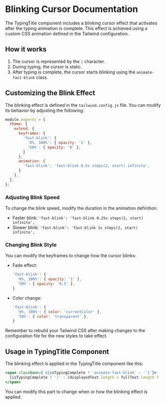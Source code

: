 # Blinking Cursor Documentation

The TypingTitle component includes a blinking cursor effect that activates after the typing animation is complete. This effect is achieved using a custom CSS animation defined in the Tailwind configuration.

## How it works

1. The cursor is represented by the `|` character.
2. During typing, the cursor is static.
3. After typing is complete, the cursor starts blinking using the `animate-fast-blink` class.

## Customizing the Blink Effect

The blinking effect is defined in the `tailwind.config.js` file. You can modify its behavior by adjusting the following:

```javascript
module.exports = {
  theme: {
    extend: {
      keyframes: {
        'fast-blink': {
          '0%, 100%': { opacity: '1' },
          '50%': { opacity: '0' },
        }
      },
      animation: {
        'fast-blink': 'fast-blink 0.5s steps(2, start) infinite',
      }
    },
  },
};
```

### Adjusting Blink Speed

To change the blink speed, modify the duration in the animation definition:

- Faster blink: `'fast-blink': 'fast-blink 0.25s steps(2, start) infinite',`
- Slower blink: `'fast-blink': 'fast-blink 1s steps(2, start) infinite',`

### Changing Blink Style

You can modify the keyframes to change how the cursor blinks:

- Fade effect: 
  ```javascript
  'fast-blink': {
    '0%, 100%': { opacity: '1' },
    '50%': { opacity: '0.5' },
  }
  ```
- Color change:
  ```javascript
  'fast-blink': {
    '0%, 100%': { color: 'currentColor' },
    '50%': { color: 'transparent' },
  }
  ```

Remember to rebuild your Tailwind CSS after making changes to the configuration file for the new styles to take effect.

## Usage in TypingTitle Component

The blinking effect is applied in the TypingTitle component like this:

```jsx
<span className={`${isTypingComplete ? 'animate-fast-blink' : ''}`}>
  {isTypingComplete ? '|' : (displayedText.length < fullText.length ? '|' : '')}
</span>
```

You can modify this part to change when or how the blinking effect is applied.
